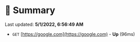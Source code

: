 # 📖 Summary
Last updated: **5/1/2022, 6:56:49 AM**

- `GET` [https://google.com](https://google.com) - **Up** (96ms)
